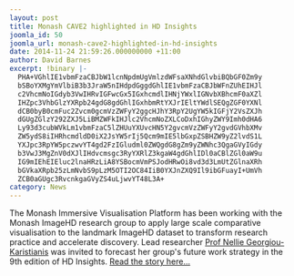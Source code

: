 ```yaml
---
layout: post
title: Monash CAVE2 highlighted in HD Insights
joomla_id: 50
joomla_url: monash-cave2-highlighted-in-hd-insights
date: 2014-11-24 21:59:26.000000000 +11:00
author: David Barnes
excerpt: !binary |-
  PHA+VGhlIE1vbmFzaCBJbW1lcnNpdmUgVmlzdWFsaXNhdGlvbiBQbGF0Zm9y
  bSBoYXMgYmVlbiB3b3JraW5nIHdpdGggdGhlIE1vbmFzaCBJbWFnZUhEIHJl
  c2VhcmNoIGdyb3VwIHRvIGFwcGx5IGxhcmdlIHNjYWxlIGNvbXBhcmF0aXZl
  IHZpc3VhbGlzYXRpb24gdG8gdGhlIGxhbmRtYXJrIEltYWdlSEQgZGF0YXNl
  dCB0byB0cmFuc2Zvcm0gcmVzZWFyY2ggcHJhY3RpY2UgYW5kIGFjY2VsZXJh
  dGUgZGlzY292ZXJ5LiBMZWFkIHJlc2VhcmNoZXLCoDxhIGhyZWY9Imh0dHA6
  Ly93d3cubWVkLm1vbmFzaC5lZHUuYXUvcHN5Y2gvcmVzZWFyY2gvdGVhbXMv
  ZW5ydS8iIHRhcmdldD0iX2JsYW5rIj5Qcm9mIE5lbGxpZSBHZW9yZ2lvdS1L
  YXJpc3RpYW5pczwvYT4gd2FzIGludml0ZWQgdG8gZm9yZWNhc3QgaGVyIGdy
  b3VwJ3MgZnV0dXJlIHdvcmsgc3RyYXRlZ3kgaW4gdGhlIDl0aCBlZGl0aW9u
  IG9mIEhEIEluc2lnaHRzLiA8YSBocmVmPSJodHRwOi8vd3d3LmUtZGlnaXRh
  bGVkaXRpb25zLmNvbS9pLzM5OTI2OC84IiB0YXJnZXQ9Il9ibGFuayI+UmVh
  ZCB0aGUgc3RvcnkgaGVyZS4uLjwvYT48L3A+
category: News
---
```

<p>The Monash Immersive Visualisation Platform has been working with the Monash ImageHD research group to apply large scale comparative visualisation to the landmark ImageHD dataset to transform research practice and accelerate discovery. Lead researcher <a href="http://www.med.monash.edu.au/psych/research/teams/enru/" target="_blank">Prof Nellie Georgiou-Karistianis</a> was invited to forecast her group's future work strategy in the 9th edition of HD Insights. <a href="http://www.e-digitaleditions.com/i/399268/8" target="_blank">Read the story here...</a></p>
